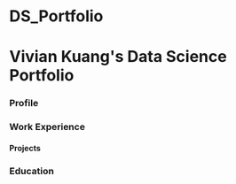 # DS_Portfolio
# Vivian Kuang's Data Science Portfolio
### Profile 

### Work Experience

#### Projects 

### Education 
